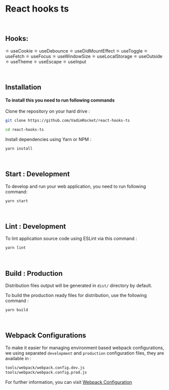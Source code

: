# React hooks ts

<br/>

## Hooks:

⚛️  useCookie
⚛️  useDebounce
⚛️  useDidMountEffect
⚛️  useToggle
⚛️  useFetch
⚛️  useFocus
⚛️  useWindowSize
⚛️  useLocalStorage
⚛️  useOutside
⚛️  useTheme
⚛️  useEscape
⚛️  useInput

<br />

## Installation

#### To install this you need to run following commands

Clone the repository on your hard drive :

```bash
git clone https://github.com/VadimRocket/react-hooks-ts

cd react-hooks-ts
```

Install dependencies using Yarn or NPM :

```bash
yarn install
```

<br />

## Start : Development

To develop and run your web application, you need to run following command:

```bash
yarn start
```

<br />

## Lint : Development

To lint application source code using ESLint via this command :

```bash
yarn lint
```

<br />

## Build : Production

Distribution files output will be generated in `dist/` directory by default.

To build the production ready files for distribution, use the following command :

```bash
yarn build
```

<br />

## Webpack Configurations

To make it easier for managing environment based webpack configurations, we using separated `development` and `production` configuration files, they are available in :

```bash
tools/webpack/webpack.config.dev.js
tools/webpack/webpack.config.prod.js
```

For further information, you can visit [Webpack Configuration](https://webpack.js.org/configuration/)
